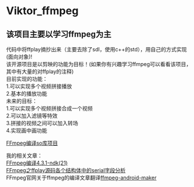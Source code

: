 Viktor_ffmpeg
=======
该项目主要以学习ffmpeg为主<br>
----
代码中将ffplay摘抄出来（主要去除了sdl，使用c++的std），用自己的方式实现(面向对象)!<br>
该开源项目是以剪映的功能为目标！(如果你有兴趣学习ffmpeg可以看看该项目，其中有大量的对ffplay的注释)<br>
目前实现的功能：<br>
1.可以实现多个视频拼接播放<br>
2.基本的播放功能<br>
未来的目标：<br>
1.可以实现多个视频拼接合成一个视频<br>
2.可以加入滤镜等特效<br>
3.拼接的视频之间可以加入转场<br>
4.实现画中画功能<br>

[FFmpeg编译so库项目](https://github.com/rainmeterLotus/ffmpeg-android-custom)<br>

我的相关文章：<br>
[FFmpeg编译4.3.1-ndk(21)](https://www.jianshu.com/p/db5ea587facc)<br>
[FFmpeg之ffplay源码各个结构体中的serial字段分析](https://www.jianshu.com/p/8312e0e462ac)<br>
FFmpeg官网关于ffmpeg的编译文章翻译[ffmpeg-android-maker](https://www.jianshu.com/p/c2f58e21f671)
